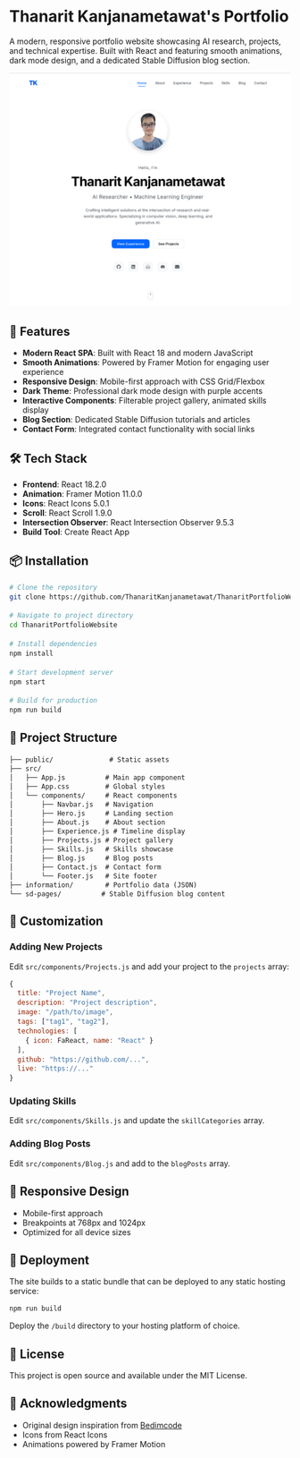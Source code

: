 # Thanarit Kanjanametawat's Portfolio

A modern, responsive portfolio website showcasing AI research, projects, and technical expertise. Built with React and featuring smooth animations, dark mode design, and a dedicated Stable Diffusion blog section.

![preview img](/preview-new.png)

## 🚀 Features

- **Modern React SPA**: Built with React 18 and modern JavaScript
- **Smooth Animations**: Powered by Framer Motion for engaging user experience
- **Responsive Design**: Mobile-first approach with CSS Grid/Flexbox
- **Dark Theme**: Professional dark mode design with purple accents
- **Interactive Components**: Filterable project gallery, animated skills display
- **Blog Section**: Dedicated Stable Diffusion tutorials and articles
- **Contact Form**: Integrated contact functionality with social links

## 🛠️ Tech Stack

- **Frontend**: React 18.2.0
- **Animation**: Framer Motion 11.0.0
- **Icons**: React Icons 5.0.1
- **Scroll**: React Scroll 1.9.0
- **Intersection Observer**: React Intersection Observer 9.5.3
- **Build Tool**: Create React App

## 📦 Installation

```bash
# Clone the repository
git clone https://github.com/ThanaritKanjanametawat/ThanaritPortfolioWebsite.git

# Navigate to project directory
cd ThanaritPortfolioWebsite

# Install dependencies
npm install

# Start development server
npm start

# Build for production
npm run build
```

## 📁 Project Structure

```
├── public/              # Static assets
├── src/
│   ├── App.js          # Main app component
│   ├── App.css         # Global styles
│   └── components/     # React components
│       ├── Navbar.js   # Navigation
│       ├── Hero.js     # Landing section
│       ├── About.js    # About section
│       ├── Experience.js # Timeline display
│       ├── Projects.js # Project gallery
│       ├── Skills.js   # Skills showcase
│       ├── Blog.js     # Blog posts
│       ├── Contact.js  # Contact form
│       └── Footer.js   # Site footer
├── information/        # Portfolio data (JSON)
└── sd-pages/          # Stable Diffusion blog content
```

## 🎨 Customization

### Adding New Projects
Edit `src/components/Projects.js` and add your project to the `projects` array:
```javascript
{
  title: "Project Name",
  description: "Project description",
  image: "/path/to/image",
  tags: ["tag1", "tag2"],
  technologies: [
    { icon: FaReact, name: "React" }
  ],
  github: "https://github.com/...",
  live: "https://..."
}
```

### Updating Skills
Edit `src/components/Skills.js` and update the `skillCategories` array.

### Adding Blog Posts
Edit `src/components/Blog.js` and add to the `blogPosts` array.

## 📱 Responsive Design

- Mobile-first approach
- Breakpoints at 768px and 1024px
- Optimized for all device sizes

## 🚀 Deployment

The site builds to a static bundle that can be deployed to any static hosting service:

```bash
npm run build
```

Deploy the `/build` directory to your hosting platform of choice.

## 📝 License

This project is open source and available under the MIT License.

## 🙏 Acknowledgments

- Original design inspiration from [Bedimcode](https://www.youtube.com/@Bedimcode)
- Icons from React Icons
- Animations powered by Framer Motion
